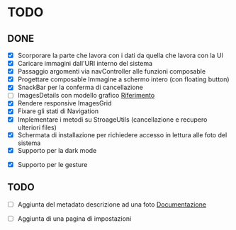 # TODO

## DONE
* [x] Scorporare la parte che lavora con i dati da quella che lavora con la UI
* [x] Caricare immagini dall'URI interno del sistema
* [x] Passaggio argomenti via navController alle funzioni composable
* [x] Progettare composable Immagine a schermo intero (con floating button)
* [x] SnackBar per la conferma di cancellazione
* [ ] ImagesDetails con modello grafico [Riferimento](https://developer.android.com/jetpack/compose/tutorial)
* [x] Rendere responsive ImagesGrid
* [x] Fixare gli stati di Navigation
* [x] Implementare i metodi su StroageUtils (cancellazione e recupero ulteriori files)
* [x] Schermata di installazione per richiedere accesso in lettura alle foto del sistema
* [x] Supporto per la dark mode
+ [x] Supporto per le gesture

## TODO
* [ ] Aggiunta del metadato descrizione ad una foto [Documentazione](https://developer.android.com/reference/android/media/ExifInterface.html)
* [ ] Aggiunta di una pagina di impostazioni


